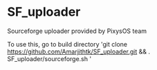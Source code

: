 # SF_uploader
Sourceforge uploader provided by PixysOS team

To use this, go to build directory 'git clone https://github.com/Amarjithtk/SF_uploader.git && . SF_uploader/sourceforge.sh '
